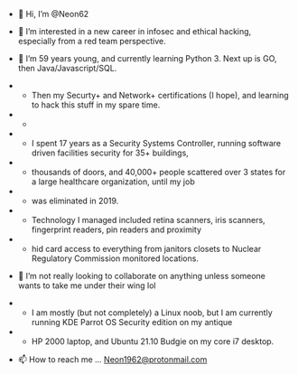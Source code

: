 - 👋 Hi, I’m @Neon62

- 👀 I’m interested in a new career in infosec and ethical hacking, especially from a red team perspective.

- 🌱 I’m 59 years young, and currently learning Python 3. Next up is GO, then Java/Javascript/SQL. 
- - Then my Securty+ and Network+ certifications (I hope), and learning to hack this stuff in my spare time.
- - 
- - I spent 17 years as a Security Systems Controller, running software driven facilities security for 35+ buildings, 
- - thousands of doors, and 40,000+ people scattered over 3 states for a large healthcare organization, until my job 
- - was eliminated in 2019. 

- - Technology I managed included retina scanners, iris scanners, fingerprint readers, pin readers and proximity 
- - hid card access to everything from janitors closets to Nuclear Regulatory Commission monitored locations.

- 💞️ I’m not really looking to collaborate on anything unless someone wants to take me under their wing lol 

- - I am mostly (but not completely) a Linux noob, but I am currently running KDE Parrot OS Security edition on my antique 
- - HP 2000 laptop, and Ubuntu 21.10 Budgie on my core i7 desktop.

- 📫 How to reach me ... Neon1962@protonmail.com
<!---
Neon62/Neon62 is a ✨ special ✨ repository because its `README.md` (this file) appears on your GitHub profile.
You can click the Preview link to take a look at your changes.
--->
